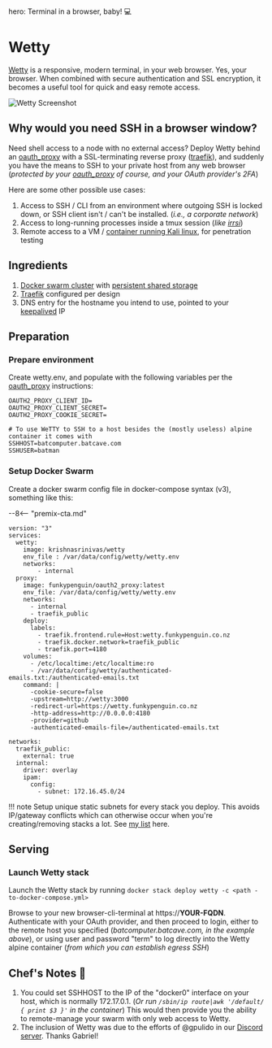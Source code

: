 hero: Terminal in a browser, baby! 💻

# Wetty

[Wetty](https://github.com/krishnasrinivas/wetty) is a responsive, modern terminal, in your web browser. Yes, your browser. When combined with secure authentication and SSL encryption, it becomes a useful tool for quick and easy remote access.

![Wetty Screenshot](../images/wetty.png)

## Why would you need SSH in a browser window?

Need shell access to a node with no external access? Deploy Wetty behind an [oauth_proxy](/reference/oauth_proxy/) with a SSL-terminating reverse proxy ([traefik](/ha-docker-swarm/traefik/)), and suddenly you have the means to SSH to your private host from any web browser (_protected by your [oauth_proxy](/reference/oauth_proxy/) of course, and your OAuth provider's 2FA_)

Here are some other possible use cases:

1. Access to SSH / CLI from an environment where outgoing SSH is locked down, or SSH client isn't / can't be installed. (_i.e., a corporate network_)
2. Access to long-running processes inside a tmux session (_like [irrsi](https://irssi.org/)_)
3. Remote access to a VM / [container running Kali linux](https://github.com/offensive-security/kali-linux-docker), for penetration testing

## Ingredients

1. [Docker swarm cluster](/ha-docker-swarm/design/) with [persistent shared storage](/ha-docker-swarm/shared-storage-ceph.md)
2. [Traefik](/ha-docker-swarm/traefik) configured per design
3. DNS entry for the hostname you intend to use, pointed to your [keepalived](/ha-docker-swarm/keepalived/) IP

## Preparation

### Prepare environment

Create wetty.env, and populate with the following variables per the [oauth_proxy](/reference/oauth_proxy/) instructions:
```
OAUTH2_PROXY_CLIENT_ID=
OAUTH2_PROXY_CLIENT_SECRET=
OAUTH2_PROXY_COOKIE_SECRET=

# To use WeTTY to SSH to a host besides the (mostly useless) alpine container it comes with
SSHHOST=batcomputer.batcave.com
SSHUSER=batman
```

### Setup Docker Swarm

Create a docker swarm config file in docker-compose syntax (v3), something like this:

--8<-- "premix-cta.md"

```
version: "3"
services:
  wetty:
    image: krishnasrinivas/wetty
    env_file : /var/data/config/wetty/wetty.env
    networks:
        - internal
  proxy:
    image: funkypenguin/oauth2_proxy:latest
    env_file: /var/data/config/wetty/wetty.env
    networks:
      - internal
      - traefik_public
    deploy:
      labels:
        - traefik.frontend.rule=Host:wetty.funkypenguin.co.nz
        - traefik.docker.network=traefik_public
        - traefik.port=4180
    volumes:
      - /etc/localtime:/etc/localtime:ro
      - /var/data/config/wetty/authenticated-emails.txt:/authenticated-emails.txt
    command: |
      -cookie-secure=false
      -upstream=http://wetty:3000
      -redirect-url=https://wetty.funkypenguin.co.nz
      -http-address=http://0.0.0.0:4180
      -provider=github
      -authenticated-emails-file=/authenticated-emails.txt

networks:
  traefik_public:
    external: true
  internal:
    driver: overlay
    ipam:
      config:
        - subnet: 172.16.45.0/24
```

!!! note
    Setup unique static subnets for every stack you deploy. This avoids IP/gateway conflicts which can otherwise occur when you're creating/removing stacks a lot. See [my list](/reference/networks/) here.



## Serving

### Launch Wetty stack

Launch the Wetty stack by running ```docker stack deploy wetty -c <path -to-docker-compose.yml>```

Browse to your new browser-cli-terminal at https://**YOUR-FQDN**. Authenticate with your OAuth provider, and then proceed to login, either to the remote host you specified (_batcomputer.batcave.com, in the example above_), or using user and password "term" to log directly into the Wetty alpine container (_from which you can establish egress SSH_)

## Chef's Notes 📓

1. You could set SSHHOST to the IP of the "docker0" interface on your host, which is normally 172.17.0.1. (_Or run ```/sbin/ip route|awk '/default/ { print $3 }'``` in the container_) This would then provide you the ability to remote-manage your swarm with only web access to Wetty.
2. The inclusion of Wetty was due to the efforts of @gpulido in our [Discord server](http://chat.funkypenguin.co.nz). Thanks Gabriel!

